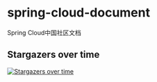 # spring-cloud-document
Spring Cloud中国社区文档

## Stargazers over time

[![Stargazers over time](https://starcharts.herokuapp.com/SpringCloud/spring-cloud-document.svg)](https://starcharts.herokuapp.com/SpringCloud/spring-cloud-document)
